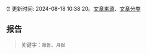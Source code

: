 :alarm_clock: 更新时间: 2024-08-18 10:38:20。[文章来源](/README.md)、[文章分类](/TAGS.md)

## 报告


> 关键字：`报告`、`月报`



